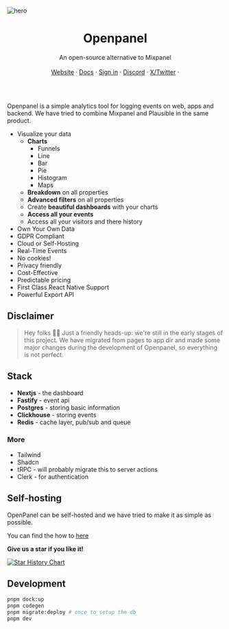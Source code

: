 ![hero](apps/public/public/ogimage.jpg)

<p align="center">
	<h1 align="center"><b>Openpanel</b></h1>
<p align="center">
    An open-source alternative to Mixpanel
    <br />
    <br />
    <a href="https://openpanel.dev">Website</a>
    ·
    <a href="https://docs.openpanel.dev">Docs</a>
    ·
    <a href="https://dashboard.openpanel.dev">Sign in</a>
    ·
    <a href="https://go.openpanel.dev/discord">Discord</a>
    ·
    <a href="https://twitter.com/CarlLindesvard">X/Twitter</a>
    ·
  </p>
  <br />
  <br />
</p>
  
Openpanel is a simple analytics tool for logging events on web, apps and backend. We have tried to combine Mixpanel and Plausible in the same product.

- Visualize your data
  - **Charts**
    - Funnels
    - Line
    - Bar
    - Pie
    - Histogram
    - Maps
  - **Breakdown** on all properties
  - **Advanced filters** on all properties
  - Create **beautiful dashboards** with your charts
  - **Access all your events**
  - Access all your visitors and there history
- Own Your Own Data
- GDPR Compliant
- Cloud or Self-Hosting
- Real-Time Events
- No cookies!
- Privacy friendly
- Cost-Effective
- Predictable pricing
- First Class React Native Support
- Powerful Export API

## Disclaimer

> Hey folks 👋🏻 Just a friendly heads-up: we're still in the early stages of this project. We have migrated from pages to app dir and made some major changes during the development of Openpanel, so everything is not perfect.

## Stack

- **Nextjs** - the dashboard
- **Fastify** - event api
- **Postgres** - storing basic information
- **Clickhouse** - storing events
- **Redis** - cache layer, pub/sub and queue

### More

- Tailwind
- Shadcn
- tRPC - will probably migrate this to server actions
- Clerk - for authentication

## Self-hosting

OpenPanel can be self-hosted and we have tried to make it as simple as possible.

You can find the how to [here](https://docs.openpanel.dev/docs/self-hosting)

**Give us a star if you like it!**

[![Star History Chart](https://api.star-history.com/svg?repos=Openpanel-dev/openpanel&type=Date)](https://star-history.com/#Openpanel-dev/openpanel&Date)

## Development

```bash
pnpm dock:up
pnpm codegen
pnpm migrate:deploy # once to setup the db
pnpm dev
```
